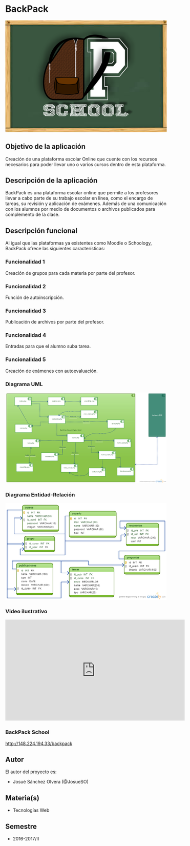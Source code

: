# BackPack

![BackPack School](https://raw.githubusercontent.com/acominf/BackPack/master/BP2.png)

## Objetivo de la aplicación
Creación de una plataforma escolar Online que cuente con los recursos necesarios para poder llevar uno o varios cursos dentro de esta plataforma.

## Descripción de la aplicación
BackPack es una plataforma escolar online que permite a los profesores llevar a cabo parte de su trabajo escolar en linea, como el encargo de tareas, su revisión y aplicación de exámenes. Además de una comunicación con los alumnos por medio de documentos o archivos publicados para complemento de la clase.

## Descripción funcional
Al igual que las plataformas ya existentes como Moodle o Schoology, BackPack ofrece las siguientes características:

### Funcionalidad 1
Creación de grupos para cada materia por parte del profesor.

### Funcionalidad 2
Función de autoinscripción.

### Funcionalidad 3
Publicación de archivos por parte del profesor.

### Funcionalidad 4
Entradas para que el alumno suba tarea.

### Funcionalidad 5
Creación de exámenes con autoevaluación.

### Diagrama UML
![Diagrama de componentes](https://raw.githubusercontent.com/acominf/BackPack/master/BackPack.png)

### Diagrama Entidad-Relación
![Diagrama Entidad-Relación](https://raw.githubusercontent.com/acominf/BackPack/master/backpack%20DB.png)

### Video ilustrativo
<iframe width="560" height="315" src="https://www.youtube.com/embed/wdxLBLWl9Z4" frameborder="0" allowfullscreen></iframe>

### BackPack School
http://148.224.194.33/backpack

## Autor
El autor del proyecto es:
- Josué Sánchez Olvera (@JosueSO)

## Materia(s)
- Tecnologías Web

## Semestre
- 2016-2017/II
